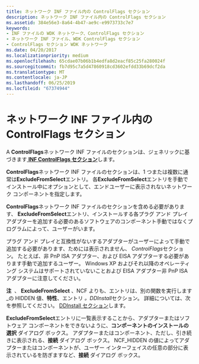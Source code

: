 ```yaml
---
title: ネットワーク INF ファイル内の ControlFlags セクション
description: ネットワーク INF ファイル内の ControlFlags セクション
ms.assetid: 384e56e3-8a64-4b47-ae9c-e9973733c7e7
keywords:
- INF ファイルの WDK ネットワーク、ControlFlags セクション
- ネットワーク INF ファイル、WDK ControlFlags セクション
- ControlFlags セクション WDK ネットワーク
ms.date: 04/20/2017
ms.localizationpriority: medium
ms.openlocfilehash: 65cdae07b06b1b4edfa8d2eacf85c25fa280024f
ms.sourcegitcommit: fb7d95c7a5d47860918cd3602efdd33b69dcf2da
ms.translationtype: MT
ms.contentlocale: ja-JP
ms.lasthandoff: 06/25/2019
ms.locfileid: "67374944"
---
```

# <a name="controlflags-section-in-a-network-inf-file"></a>ネットワーク INF ファイル内の ControlFlags セクション





A **ControlFlags**ネットワーク INF ファイルのセクションは、ジェネリックに基づきます[ **INF ControlFlags セクション**](https://docs.microsoft.com/windows-hardware/drivers/install/inf-controlflags-section)します。

**ControlFlags**ネットワーク INF ファイルのセクションは、1 つまたは複数に通常は**ExcludeFromSelect**エントリ。 各**ExcludeFromSelect**エントリを手動でインストール中にオプションとして、エンドユーザーに表示されないネットワーク コンポーネントを指定します。

**ControlFlags**ネットワーク INF ファイルのセクションを含める必要があります、 **ExcludeFromSelect**エントリ、インストールする各プラグ アンド プレイ アダプターを追加する必要のあるソフトウェアのコンポーネント手動ではなくプログラムによって、ユーザーがいます。

プラグ アンド プレイと互換性がないするアダプターがユーザーによって手動で追加する必要があります、ためには表示されません、 *ControlFlags*セクション。 たとえば、非 PnP ISA アダプター、および EISA アダプターする必要があります手動で追加するユーザー。 Windows XP およびそれ以降のオペレーティング システムはサポートされていないことおよび EISA アダプター非 PnP ISA アダプターに注意してください。

**注**  、 **ExcludeFromSelect** 、NCF よりも、エントリは、別の関数を実行します\_の HIDDEN 値、**特性**、エントリ *。DDInstall*セクション。 詳細については、次を参照してください。 [DDInstall セクション](ddinstall-section-in-a-network-inf-file.md)します。

 

**ExcludeFromSelect**エントリに一覧表示することから、アダプターまたはソフトウェア コンポーネントをできないように、**コンポーネントのインストールの選択** ダイアログ ボックス。 アダプターまたはコンポーネント、ただし、引き続きに表示される、**接続** ダイアログ ボックス。 NCF\_HIDDEN の値によってアダプターまたはコンポーネントが、ユーザー インターフェイスの任意の部分に表示されているを防ぎますなど、**接続** ダイアログ ボックス。

 

 






